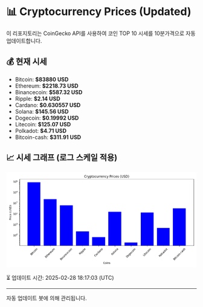 
# 📊 Cryptocurrency Prices (Updated)

이 리포지토리는 CoinGecko API를 사용하여 코인 TOP 10 시세를 10분가격으로 자동 업데이트합니다.

## 💰 현재 시세
- Bitcoin: **$83880 USD**
- Ethereum: **$2218.73 USD**
- Binancecoin: **$587.32 USD**
- Ripple: **$2.14 USD**
- Cardano: **$0.630557 USD**
- Solana: **$145.56 USD**
- Dogecoin: **$0.19992 USD**
- Litecoin: **$125.07 USD**
- Polkadot: **$4.71 USD**
- Bitcoin-cash: **$311.91 USD**

## 📈 시세 그래프 (로그 스케일 적용)
![Crypto Prices](crypto_prices.png)

⏳ 업데이트 시간: 2025-02-28 18:17:03 (UTC)

---
자동 업데이트 봇에 의해 관리됩니다.
